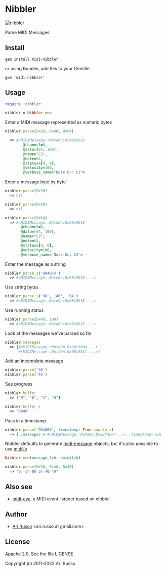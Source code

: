 # Nibbler

![nibbler](http://i.imgur.com/4BFZPJY.png)

Parse MIDI Messages

## Install

`gem install midi-nibbler`

or using Bundler, add this to your Gemfile

`gem 'midi-nibbler'`

## Usage

```ruby
require 'nibbler'

nibbler = Nibbler.new
```

Enter a MIDI message represented as numeric bytes

```ruby
nibbler.parse(0x90, 0x40, 0x64)

  => #<MIDIMessage::NoteOn:0x98c9818
        @channel=0,
        @data=[64, 100],
        @name="C3",
        @note=64,
        @status=[9, 0],
        @velocity=100,
        @verbose_name="Note On: C3">
```

Enter a message byte by byte

```ruby
nibbler.parse(0x90)
  => nil

nibbler.parse(0x40)
  => nil

nibbler.parse(0x64)
  => #<MIDIMessage::NoteOn:0x98c9818
       @channel=0,
       @data=[64, 100],
       @name="C3",
       @note=64,
       @status=[9, 0],
       @velocity=100,
       @verbose_name="Note On: C3">
```

Enter the message as a string

```ruby
nibbler.parse_s('904064')
  => #<MIDIMessage::NoteOn:0x98c9818 ...>
```

Use string bytes

```ruby
nibbler.parse_s('90', '40', '64')
  => #<MIDIMessage::NoteOn:0x98c9818 ...>
```

Use running status

```ruby
nibbler.parse(0x40, 100)
  => #<MIDIMessage::NoteOn:0x98c9818 ...>
```

Look at the messages we've parsed so far

```ruby
nibbler.messages
  => [#<MIDIMessage::NoteOn:0x98c9804 ...>
      #<MIDIMessage::NoteOn:0x98c9811 ...>]
```

Add an incomplete message

```ruby
nibbler.parse('90')
nibbler.parse('40')
```

See progress

```ruby
nibbler.buffer
  => ["9", "0", "4", "0"]

nibbler.buffer_s
  => "9040"
```

Pass in a timestamp

```ruby
nibbler.parse('904064', timestamp: Time.now.to_i)
  => { :messages=> #<MIDIMessage::NoteOn:0x92f4564 ..>, :timestamp=>1304488440 }
```

Nibbler defaults to generate [midi-message](http://github.com/arirusso/midi-message) objects, but it's also possible to use [midilib](https://github.com/jimm/midilib)

```ruby
Nibbler.new(message_lib: :midilib)

nibbler.parse(0x90, 0x40, 0x40)
  => "0: ch 00 on 40 40"
```

## Also see

* [midi-eye](http://github.com/arirusso/midi-eye), a MIDI event listener based on nibbler

## Author

* [Ari Russo](http://github.com/arirusso) <ari.russo at gmail.com>

## License

Apache 2.0, See the file LICENSE

Copyright (c) 2011-2022 Ari Russo
